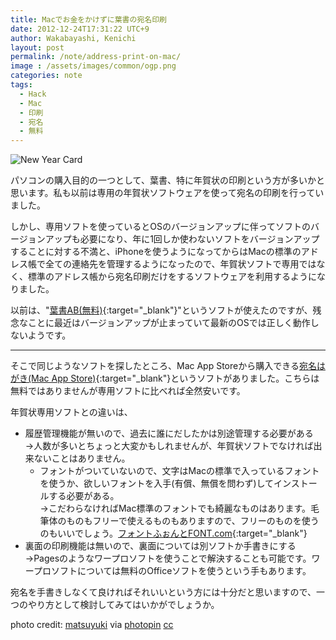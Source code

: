 ```yaml
---
title: Macでお金をかけずに葉書の宛名印刷
date: 2012-12-24T17:31:22 UTC+9
author: Wakabayashi, Kenichi
layout: post
permalink: /note/address-print-on-mac/
image : /assets/images/common/ogp.png
categories: note
tags:
  - Hack
  - Mac
  - 印刷
  - 宛名
  - 無料
---
```

![New Year Card](/assets/images/2012/12/small__6707680089.jpg)

パソコンの購入目的の一つとして、葉書、特に年賀状の印刷という方が多いかと思います。私も以前は専用の年賀状ソフトウェアを使って宛名の印刷を行っていました。

しかし、専用ソフトを使っているとOSのバージョンアップに伴ってソフトのバージョンアップも必要になり、年に1回しか使わないソフトをバージョンアップすることに対する不満と、iPhoneを使うようになってからはMacの標準のアドレス帳で全ての連絡先を管理するようになったので、年賀状ソフトで専用ではなく、標準のアドレス帳から宛名印刷だけをするソフトウェアを利用するようになりました。

以前は、"[葉書AB(無料)](http://www.yamamotosoftware.jp/software/hagakiab.html){:target="_blank"}"というソフトが使えたのですが、残念なことに最近はバージョンアップが止まっていて最新のOSでは正しく動作しないようです。
- - -
そこで同じようなソフトを探したところ、Mac App Storeから購入できる[宛名はがき(Mac App Store)](https://itunes.apple.com/jp/app/wan-minghagaki/id474457915?mt=12){:target="_blank"}というソフトがありました。こちらは無料ではありませんが専用ソフトに比べれば全然安いです。

年賀状専用ソフトとの違いは、

- 履歴管理機能が無いので、過去に誰にだしたかは別途管理する必要がある<br />→人数が多いとちょっと大変かもしれませんが、年賀状ソフトでなければ出来ないことはありません。
  - フォントがついていないので、文字はMacの標準で入っているフォントを使うか、欲しいフォントを入手(有償、無償を問わず)してインストールする必要がある。  
  →こだわらなければMac標準のフォントでも綺麗なものはあります。毛筆体のものもフリーで使えるものもありますので、フリーのものを使うのもいいでしょう。[フォントふぉんとFONT.com](http://www.fontfontfont.com){:target="_blank"}
- 裏面の印刷機能は無いので、裏面については別ソフトか手書きにする  
→Pagesのようなワープロソフトを使うことで解決することも可能です。ワープロソフトについては無料のOfficeソフトを使うという手もあります。

宛名を手書きしなくて良ければそれいいという方には十分だと思いますので、一つのやり方として検討してみてはいかがでしょうか。

photo credit: [matsuyuki](http://www.flickr.com/photos/matsuyuki/6707680089/) via [photopin](http://photopin.com) [cc](http://creativecommons.org/licenses/by-sa/2.0/)

